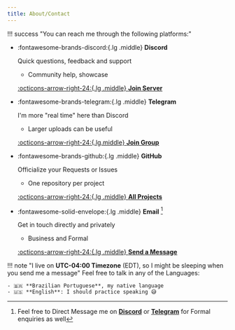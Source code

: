 ```yaml
---
title: About/Contact
---
```


!!! success "You can reach me through the following platforms:"

<div class="grid cards" markdown>

-   :fontawesome-brands-discord:{.lg .middle} **Discord**

    Quick questions, feedback and support

    - Community help, showcase

    [:octicons-arrow-right-24:{.lg .middle} **Join Server**](https://discord.gg/KjqvcYwRHm)

-   :fontawesome-brands-telegram:{.lg .middle} **Telegram**

    I'm more "real time" here than Discord

    - Larger uploads can be useful

    [:octicons-arrow-right-24:{.lg.middle} **Join Group**](https://t.me/BrokenSource)

-   :fontawesome-brands-github:{.lg .middle} **GitHub**

    Officialize your Requests or Issues

    - One repository per project

    [:octicons-arrow-right-24:{.lg .middle} **All Projects**](https://github.com/orgs/BrokenSource/repositories)

-   :fontawesome-solid-envelope:{.lg .middle} **Email** [^1]

    Get in touch directly and privately

    - Business and Formal

    [:octicons-arrow-right-24:{.lg .middle} **Send a Message**](mailto:tremeschin.dev@outlook.com)

</div>

[^1]: Feel free to Direct Message me on [**Discord**](https://discord.com/users/183692720064299008) or [**Telegram**](https://t.me/Tremeschin) for Formal enquiries as well

!!! note "I live on **UTC-04:00 Timezone** (EDT), so I might be sleeping when you send me a message"
    Feel free to talk in any of the Languages:

    - 🇧🇷 **Brazilian Portuguese**, my native language
    - 🇺🇸 **English**: I should practice speaking 😅
